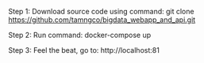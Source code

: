 Step 1: Download source code using command: 
git clone https://github.com/tamngco/bigdata_webapp_and_api.git

Step 2: Run command: docker-compose up

Step 3: Feel the beat, go to: http://localhost:81
